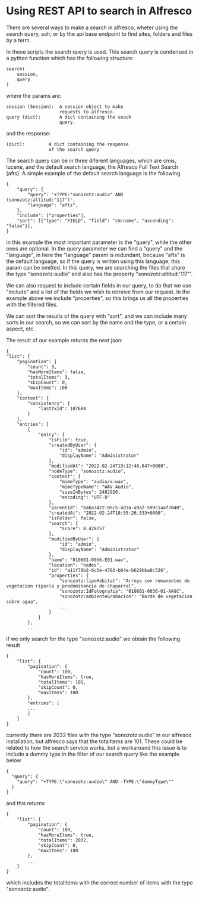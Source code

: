 # Using REST API to search in Alfresco

There are several ways to make a search in alfresco, wheter using the search query, solr, or by the api base endpoint to find sites, folders and files by a term.

In these scripts the search query is used. This search query is condensed in a python function which has the following structure:

    search(
        session,
        query
    )

where the params are:

    session (Session):  A session object to make
                        requests to alfresco.
    query (dict):       A dict containing the seach
                        query.

and the response:

    (dict):         A dict containing the response
                    of the search query

The search query can be in three diferent languages, which are cmis, lucene, and the default search language, the Alfresco Full Text Search (afts). A simple example of the default search language is the following

    {
        "query": {
            "query": '+TYPE:"sonozotz:audio" AND (sonozotz:altitud:"117")',
            "language": "afts",
        },
        "include": ["properties"],
        "sort": [{"type": "FIELD", "field": "cm:name", "ascending": "false"}],
    }
    
in this example the most important parameter is the "query", while the other ones are optional. In the query parameter we can find a "query" and the "language", in here the "language" param is redundant, because "afts" is the default language, so if the query is written using this language, this param can be omitted. In this query, we are searching the files that share the type "sonozotz:audio" and also has the property "sonozotz:altitud:'117'".

We can also request to include certain fields in our query, to do that we use "include" and a list of the fields we wish to retreive from our request. In the example above we include "properties", so this brings us all the properties with the filtered files.

We can sort the results of the query with "sort", and we can include many sorts in our search, so we can sort by the name and the type, or a certain aspect, etc.

The result of our example returns the next json:

    {
    "list": {
        "pagination": {
            "count": 3,
            "hasMoreItems": false,
            "totalItems": 3,
            "skipCount": 0,
            "maxItems": 100
        },
        "context": {
            "consistency": {
                "lastTxId": 107684
            }
        },
        "entries": [
            {
                "entry": {
                    "isFile": true,
                    "createdByUser": {
                        "id": "admin",
                        "displayName": "Administrator"
                    },
                    "modifiedAt": "2022-02-24T19:12:48.647+0000",
                    "nodeType": "sonozotz:audio",
                    "content": {
                        "mimeType": "audio/x-wav",
                        "mimeTypeName": "WAV Audio",
                        "sizeInBytes": 2482920,
                        "encoding": "UTF-8"
                    },
                    "parentId": "baba3422-05c5-4d3a-a9a2-599c1aaf7040",
                    "createdAt": "2022-02-24T18:55:26.533+0000",
                    "isFolder": false,
                    "search": {
                        "score": 8.428757
                    },
                    "modifiedByUser": {
                        "id": "admin",
                        "displayName": "Administrator"
                    },
                    "name": "010801-0036-E01.wav",
                    "location": "nodes",
                    "id": "a11f70b2-6c5e-4702-b64e-b629bba8c526",
                    "properties": {
                        "sonozotz:tipoHabitat": "Arroyo con remanentes de vegetacion riparia y predominancia de chaparral",
                        "sonozotz:IdFotografia": "010801-0036-01-AAGC",
                        "sonozotz:ambienteGrabacion": "Borde de vegetacion sobre agua",
                        ...
                    }
                }
            },
            ...

if we only search for the type "sonozotz:audio" we obtain the following result

    {
        "list": {
            "pagination": {
                "count": 100,
                "hasMoreItems": true,
                "totalItems": 101,
                "skipCount": 0,
                "maxItems": 100
            },
            "entries": [
            ...
            ]
        }
    }

currently there are 2032 files with the type "sonozotz:audio" in our alfresco installation, but alfresco says that the totalItems are 101. These could be related to how the search service works, but a workaround this issue is to include a dummy type in the filter of our search query like the example below

    {
      "query": {
        "query": "+TYPE:\"sonozotz:audio\" AND -TYPE:\"dummyType\""
      }
    }

and this returns

    {
        "list": {
            "pagination": {
                "count": 100,
                "hasMoreItems": true,
                "totalItems": 2032,
                "skipCount": 0,
                "maxItems": 100
            },
            ...
        }
    }

which includes the totalItems with the correct number of items with the type "sonozotz:audio". 